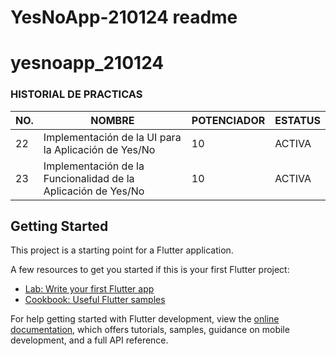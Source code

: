 # YesNoApp-210124 readme
# yesnoapp_210124
### HISTORIAL DE PRACTICAS
|NO.|NOMBRE|POTENCIADOR|ESTATUS|
|--|--|--|--|
|22|Implementación de la UI para la Aplicación de Yes/No  |10|ACTIVA|
|23|Implementación de la Funcionalidad de la Aplicación de Yes/No|10|ACTIVA|

## Getting Started

This project is a starting point for a Flutter application.

A few resources to get you started if this is your first Flutter project:

- [Lab: Write your first Flutter app](https://docs.flutter.dev/get-started/codelab)
- [Cookbook: Useful Flutter samples](https://docs.flutter.dev/cookbook)

For help getting started with Flutter development, view the
[online documentation](https://docs.flutter.dev/), which offers tutorials,
samples, guidance on mobile development, and a full API reference.
